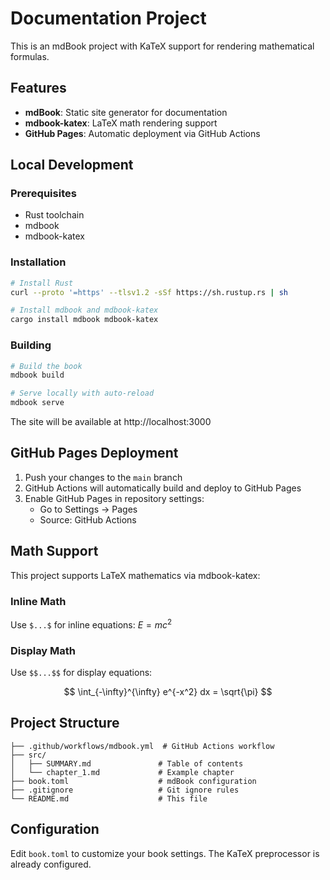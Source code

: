 # Documentation Project

This is an mdBook project with KaTeX support for rendering mathematical formulas.

## Features

- **mdBook**: Static site generator for documentation
- **mdbook-katex**: LaTeX math rendering support
- **GitHub Pages**: Automatic deployment via GitHub Actions

## Local Development

### Prerequisites

- Rust toolchain
- mdbook
- mdbook-katex

### Installation

```bash
# Install Rust
curl --proto '=https' --tlsv1.2 -sSf https://sh.rustup.rs | sh

# Install mdbook and mdbook-katex
cargo install mdbook mdbook-katex
```

### Building

```bash
# Build the book
mdbook build

# Serve locally with auto-reload
mdbook serve
```

The site will be available at http://localhost:3000

## GitHub Pages Deployment

1. Push your changes to the `main` branch
2. GitHub Actions will automatically build and deploy to GitHub Pages
3. Enable GitHub Pages in repository settings:
   - Go to Settings → Pages
   - Source: GitHub Actions

## Math Support

This project supports LaTeX mathematics via mdbook-katex:

### Inline Math
Use `$...$` for inline equations: $E = mc^2$

### Display Math
Use `$$...$$` for display equations:

$$
\int_{-\infty}^{\infty} e^{-x^2} dx = \sqrt{\pi}
$$

## Project Structure

```
├── .github/workflows/mdbook.yml  # GitHub Actions workflow
├── src/
│   ├── SUMMARY.md               # Table of contents
│   └── chapter_1.md             # Example chapter
├── book.toml                    # mdBook configuration
├── .gitignore                   # Git ignore rules
└── README.md                    # This file
```

## Configuration

Edit `book.toml` to customize your book settings. The KaTeX preprocessor is already configured.